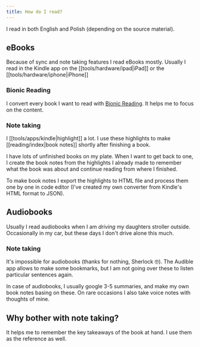 ```yaml
---
title: How do I read?
---
```


I read in both English and Polish (depending on the source material).

## eBooks

Because of sync and note taking features I read eBooks mostly. Usually I read in the Kindle app on the [[tools/hardware/ipad|iPad]] or the [[tools/hardware/iphone|iPhone]]

### Bionic Reading
I convert every book I want to read with [Bionic Reading](https://bionic-reading.com/). It helps me to focus on the content.

### Note taking

I [[tools/apps/kindle|highlight]] a lot. I use these highlights to make [[reading/index|book notes]] shortly after finishing a book.

I have lots of unfinished books on my plate. When I want to get back to one, I create the book notes from the highlights I already made to remember what the book was about and continue reading from where I finished.

To make book notes I export the highlights to HTML file and process them one by one in code editor (I've created my own converter from Kindle's HTML format to JSON).

## Audiobooks

Usually I read audiobooks when I am _driving_ my daughters stroller outside. Occasionally in my car, but these days I don't drive alone this much.

### Note taking

It's impossible for audiobooks (thanks for nothing, Sherlock 🤓). The Audible app allows to make some bookmarks, but I am not going over these to listen particular sentences again.

In case of audiobooks, I usually google 3-5 summaries, and make my own book notes basing on these. On rare occasions I also take voice notes with thoughts of mine.

## Why bother with note taking?

It helps me to remember the key takeaways of the book at hand. I use them as the reference as well.